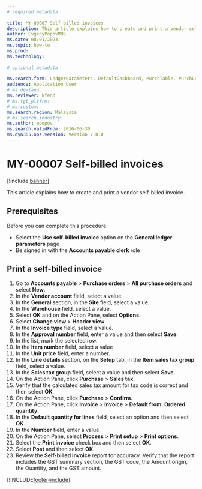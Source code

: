 ```yaml
--- 
# required metadata 
 
title: MY-00007 Self-billed invoices
description: This article explains how to create and print a vendor self-billed invoice. 
author: EvgenyPopovMBS
ms.date: 08/01/2023
ms.topic: how-to 
ms.prod:  
ms.technology:  
 
# optional metadata 
 
ms.search.form: LedgerParameters, DefaultDashboard, PurchTable, PurchCreateOrder, EnumLookupForm_RU, InventItemIdLookupPurchase, TaxGroupLookup, TaxTmpWorkTrans, VendEditInvoice, VendEditInvoiceDefaultQuantityForLinesDropDialog, SrsReportViewerForm   
audience: Application User 
# ms.devlang:  
ms.reviewer: kfend
# ms.tgt_pltfrm:  
# ms.custom:  
ms.search.region: Malaysia
# ms.search.industry: 
ms.author: epopov
ms.search.validFrom: 2016-06-30 
ms.dyn365.ops.version: Version 7.0.0 
---
```

# MY-00007 Self-billed invoices

[!include [banner](../../includes/banner.md)]

This article explains how to create and print a vendor self-billed invoice. 

## Prerequisites
Before you can complete this procedure:

 - Select the **Use self-billed invoice** option on the **General ledger parameters** page
 - Be signed in with the **Accounts payable clerk** role

## Print a self-billed invoice
1. Go to **Accounts payable** > **Purchase orders** > **All purchase orders** and select **New**.
2. In the **Vendor account** field, select a value.
3. In the **General** section, in the **Site** field, select a value.
4. In the **Warehouse** field, select a value.
5. Select **OK** and on the Action Pane, select **Options**.
6. Select **Change view** > **Header view**.
7. In the **Invoice type** field, select a value.
8. In the **Approval number** field, enter a value and then select **Save**.
9. In the list, mark the selected row.
10. In the **Item number** field, select a value
11. In the **Unit price** field, enter a number.
12. In the **Line details** section, on the **Setup** tab, in the **Item sales tax group** field, select a value. 
13. In the **Sales tax group** field, select a value and then select **Save**.
14. On the Action Pane, click **Purchase** > **Sales tax.**
15. Verify that the calculated sales tax amount for tax code is correct and then select **OK**.  
16. On the Action Pane, click **Purchase** > **Confirm**.
17. On the Action Pane, click **Invoice** > **Invoice** > **Default from: Ordered quantity**.
18. In the **Default quantity for lines** field, select an option and then select **OK**.
19. In the **Number** field, enter a value.
20. On the Action Pane, select **Process** > **Print setup** > **Print options**.
21. Select the **Print invoice** check box and then select **OK**.
22. Select **Post** and then select **OK**.
23. Review the **Self-billed invoice** report for accuracy. Verify that the report includes the GST summary section, the GST code, the Amount origin, the Quantity, and the GST amount.    



[!INCLUDE[footer-include](../../../includes/footer-banner.md)]

